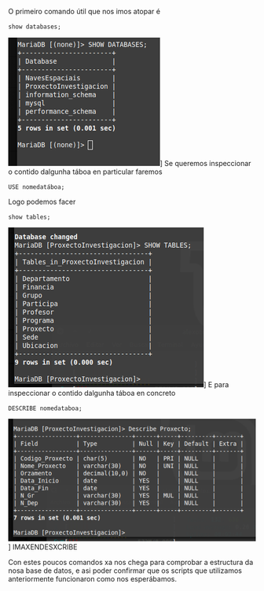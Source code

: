 O primeiro comando útil que nos imos atopar é
````sql
show databases;
````
![Uso do comando](./img/showdatabases.png)]
Se queremos inspeccionar o contido dalgunha táboa en particular faremos
````
USE nomedatáboa;
````
Logo podemos facer 
````
show tables;
````
![Uso do comando](./img/showtables.png)]
E para inspeccionar o contido dalgunha táboa en concreto
````
DESCRIBE nomedataboa;
````
![Uso do comando](./img/describe.png)]
IMAXENDESXCRIBE

Con estes poucos comandos xa nos chega para comprobar a estructura da nosa base de datos, e asi poder confirmar que os scripts que utilizamos anteriormente funcionaron como nos esperábamos. 

